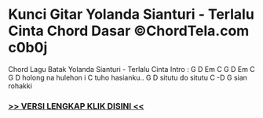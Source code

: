 
 # Kunci Gitar Yolanda Sianturi - Terlalu Cinta Chord Dasar ©ChordTela.com c0b0j


Chord Lagu Batak Yolanda Sianturi - Terlalu Cinta Intro : G D Em C G D Em C G D holong na hulehon i C tuho hasianku.. G D situtu do situtu C -D G sian rohakki

###  <a href="https://shortlighzx.web.app?sq=Kunci Gitar Yolanda Sianturi - Terlalu Cinta Chord Dasar ©ChordTela.com"> >> VERSI LENGKAP KLIK DISINI << </a>
